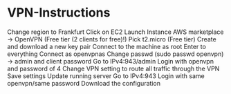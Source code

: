 # VPN-Instructions

Change region to Frankfurt
Click on EC2
Launch Instance
AWS marketplace  -> OpenVPN (Free tier (2 clients for free)!)
Pick t2.micro (Free tier)
Create and download a new key pair
Connect to the machine as root
Enter to everything
Connect as openvpnas
Change passwd (sudo passwd openvpn) → admin and client password
Go to IPv4:943/admin
Login with openvpn and password of 4
Change VPN setting to route all traffic through the VPN 
Save settings
Update running server
Go to IPv4:943
Login with same openvpn/same password
Download the configuration

